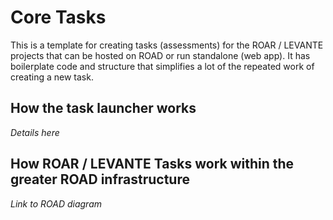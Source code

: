 # Core Tasks

This is a template for creating tasks (assessments) for the ROAR / LEVANTE projects that can be hosted on ROAD or run standalone (web app). It has boilerplate code and structure that simplifies a lot of the repeated work of creating a new task. 


## How the task launcher works
*Details here*



## How ROAR / LEVANTE Tasks work within the greater ROAD infrastructure
*Link to ROAD diagram*